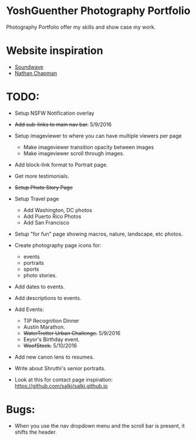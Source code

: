# YoshGuenther Photography Portfolio
Photography Portfolio offer my skills and show case my work.

# Website inspiration
* [Soundwave](http://www.soundwave.cc/ "Soundwave")
* [Nathan Chapman](http://nathanchapman.io/ "Nathan Chapman")

# TODO:
* Setup NSFW Notification overlay
* ~~Add sub-links to main nav bar.~~ 5/9/2016
* Setup imageviewer to where you can have multiple viewers per page
  * Make imageviewer transition opacity between images
  * Make imageviewer scroll through images.
* Add block-link format to Portrait page.

* Get more testimonials.

* ~~Setup Photo Story Page~~
* Setup Travel page
  * Add Washington, DC photos
  * Add Puerto Rico Photos
  * Add San Francisco
* Setup "for fun" page showing macros, nature, landscape, etc photos.

* Create photography page icons for:
   * events
   * portraits
   * sports
   * photo stories.

* Add dates to events.
* Add descriptions to events.
* Add Events:
  * TIP Recognition Dinner
  * Austin Marathon.
  * ~~WaterTrotter Urban Challenge.~~ 5/9/2016
  * Eeyor's Birthday event.
  * ~~WoofStock.~~ 5/10/2016

* Add new canon lens to resumes.

* Write about Shruthi's senior portraits.

* Look at this for contact page inspiration: https://github.com/salkj/salkj.github.io

# Bugs:
* When you use the nav dropdown menu and the scroll bar is present, it shifts the header.
